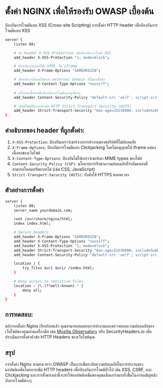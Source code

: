 # ตั้งค่า NGINX เพื่อให้รองรับ OWASP เบื้องต้น
ป้องกันการโจมตีแบบ XSS (Cross-site Scripting) การตั้งค่า HTTP header เพื่อป้องกันการโจมตีแบบ XSS
```bash
server {
    listen 80;

    # ส่ง header X-XSS-Protection เพื่อป้องกันการโจมตี XSS
    add_header X-XSS-Protection "1; mode=block";

    # ป้องกันการแสดงไฟล์ HTML ใน iframe
    add_header X-Frame-Options "SAMEORIGIN";

    # ป้องกันการโหลดไฟล์จาก external domain ที่ไม่น่าเชื่อถือ
    add_header X-Content-Type-Options "nosniff";
    
    # นโยบายเนื้อหาเพื่อป้องกันการโจมตีหลายรูปแบบ
    add_header Content-Security-Policy "default-src 'self'; script-src 'self'; style-src 'self'; img-src 'self' data:; font-src 'self'; object-src 'none'; frame-ancestors 'self';";

    # เสิร์ฟไฟล์ที่มีการเข้ารหัส HTTP Strict Transport Security (HSTS)
    add_header Strict-Transport-Security "max-age=31536000; includeSubDomains; preload" always;
}
```

## คำอธิบายของ header ที่ถูกตั้งค่า:
1. `X-XSS-Protection`: ป้องกันเบราว์เซอร์จากการทำงานของสคริปต์ที่ไม่ปลอดภัย
2. `X-Frame-Options`: ป้องกันการโจมตีแบบ Clickjacking โดยไม่อนุญาตให้ iframe แสดงเนื้อหาของเว็บไซต์
3. `X-Content-Type-Options`: ป้องกันไม่ให้เบราว์เซอร์เดา MIME types ของไฟล์
4. `Content-Security-Policy (CSP)`: นโยบายการรักษาความปลอดภัยที่จำกัดแหล่งที่สามารถโหลดทรัพยากรได้ (เช่น CSS, JavaScript)
5. `Strict-Transport-Security (HSTS)`: บังคับใช้ HTTPS ตลอดเวลา

## ตัวอย่างการตั้งค่า
```bash
server {
    listen 80;
    server_name yourdomain.com;

    root /usr/share/nginx/html;
    index index.html;

    # Secure headers
    add_header X-Frame-Options "SAMEORIGIN";
    add_header X-Content-Type-Options "nosniff";
    add_header X-XSS-Protection "1; mode=block";
    add_header Strict-Transport-Security "max-age=31536000; includeSubDomains; preload" always;
    add_header Content-Security-Policy "default-src 'self'; script-src 'self'; style-src 'self'; object-src 'none';";

    location / {
        try_files $uri $uri/ /index.html;
    }

    # Deny access to sensitive files
    location ~ /\.(?!well-known).* {
        deny all;
    }
}
```

## การทดสอบ:
หลังจากตั้งค่า Nginx เรียบร้อยแล้ว คุณสามารถทดสอบการทำงานและตรวจสอบความปลอดภัยของเว็บไซต์ของคุณผ่านเครื่องมือ เช่น [Mozilla Observatory](https://developer.mozilla.org/en-US/observatory) หรือ SecurityHeaders.io เพื่อประเมินการตั้งค่าหัวข้อ HTTP Headers ของเว็บไซต์คุณ

## สรุป
การตั้งค่า Nginx ตามแนวทาง OWASP เป็นการเพิ่มระดับความปลอดภัยในการทำงานของแอปพลิเคชันโดยการเพิ่ม HTTP headers เพื่อป้องกันการโจมตีทั่วไป เช่น XSS, CSRF, และ Clickjacking และการตั้งค่าเหล่านี้จะทำให้แอปพลิเคชันของคุณแข็งแกร่งมากยิ่งขึ้นในการเผชิญหน้ากับการโจมตีต่างๆ
